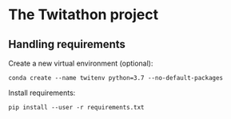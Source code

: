# The Twitathon project

## Handling requirements

Create a new virtual environment (optional):

`conda create --name twitenv python=3.7 --no-default-packages`

Install requirements:

`pip install --user -r requirements.txt`
